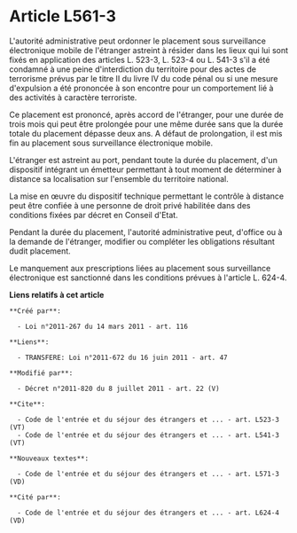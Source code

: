 # Article L561-3

L'autorité administrative peut ordonner le placement sous surveillance électronique mobile de l'étranger astreint à résider
dans les lieux qui lui sont fixés en application des articles L. 523-3, L. 523-4 ou L. 541-3 s'il a été condamné à une peine
d'interdiction du territoire pour des actes de terrorisme prévus par le titre II du livre IV du code pénal ou si une mesure
d'expulsion a été prononcée à son encontre pour un comportement lié à des activités à caractère terroriste. 

Ce placement est prononcé, après accord de l'étranger, pour une durée de trois mois qui peut être prolongée pour une même
durée sans que la durée totale du placement dépasse deux ans. A défaut de prolongation, il est mis fin au placement sous
surveillance électronique mobile. 

L'étranger est astreint au port, pendant toute la durée du placement, d'un dispositif intégrant un émetteur permettant à tout
moment de déterminer à distance sa localisation sur l'ensemble du territoire national. 

La mise en œuvre du dispositif technique permettant le contrôle à distance peut être confiée à une personne de droit privé
habilitée dans des conditions fixées par décret en Conseil d'Etat. 

Pendant la durée du placement, l'autorité administrative peut, d'office ou à la demande de l'étranger, modifier ou compléter
les obligations résultant dudit placement. 

Le manquement aux prescriptions liées au placement sous surveillance électronique est sanctionné dans les conditions prévues
à l'article L. 624-4.

**Liens relatifs à cet article**

	**Créé par**:

	  - Loi n°2011-267 du 14 mars 2011 - art. 116

	**Liens**:

	  - TRANSFERE: Loi n°2011-672 du 16 juin 2011 - art. 47

	**Modifié par**:

	  - Décret n°2011-820 du 8 juillet 2011 - art. 22 (V)

	**Cite**:

	  - Code de l'entrée et du séjour des étrangers et ... - art. L523-3 (VT)
	  - Code de l'entrée et du séjour des étrangers et ... - art. L541-3 (VT)

	**Nouveaux textes**:

	  - Code de l'entrée et du séjour des étrangers et ... - art. L571-3 (VD)

	**Cité par**:

	  - Code de l'entrée et du séjour des étrangers et ... - art. L624-4 (VD)
